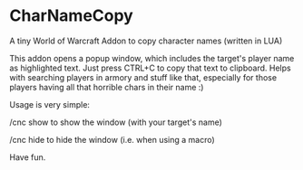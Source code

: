 # CharNameCopy
A tiny World of Warcraft Addon to copy character names (written in LUA)

This addon opens a popup window, which includes the target's player name as highlighted text. Just press CTRL+C to copy that text to clipboard. Helps with searching players in armory and stuff like that, especially for those players having all that horrible chars in their name :)

Usage is very simple:

/cnc show
to show the window (with your target's name)

/cnc hide
to hide the window (i.e. when using a macro)

Have fun.

